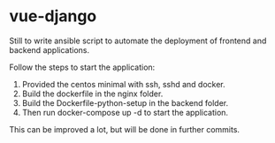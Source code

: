 # vue-django

Still to write ansible script to automate the deployment of frontend and backend applications.

Follow the steps to start the application:

1) Provided the centos minimal with ssh, sshd and docker.
2) Build the dockerfile in the nginx folder.
3) Build the Dockerfile-python-setup in the backend folder.
4) Then run docker-compose up -d to start the application.



This can be improved a lot, but will be done in further commits.
